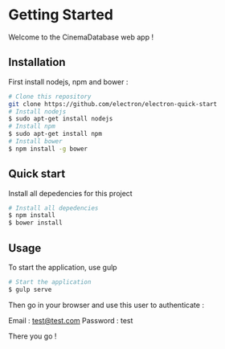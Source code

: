 # Getting Started

Welcome to the CinemaDatabase web app !

## Installation

First install nodejs, npm and bower :

```bash
# Clone this repository
git clone https://github.com/electron/electron-quick-start
# Install nodejs
$ sudo apt-get install nodejs
# Install npm
$ sudo apt-get install npm
# Install bower
$ npm install -g bower
```

## Quick start

Install all depedencies for this project

```bash
# Install all depedencies
$ npm install
$ bower install
```
## Usage

To start the application, use gulp

```bash
# Start the application
$ gulp serve
```

Then go in your browser and use this user to authenticate :

Email : test@test.com
Password : test

There you go !

